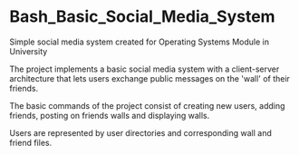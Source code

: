 # Bash_Basic_Social_Media_System
Simple social media system created for Operating Systems Module in University 


The project implements a basic social media system with a client-server architecture that lets users exchange
public messages on the 'wall' of their friends.

The basic commands of the project consist of creating new users, adding friends, posting on friends walls and 
displaying walls.

Users are represented by user directories and corresponding wall and friend files.


